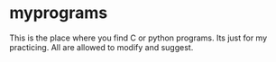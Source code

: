 # myprograms
This is the place where you find C or python programs. Its just for my practicing. All are allowed to modify and suggest.
